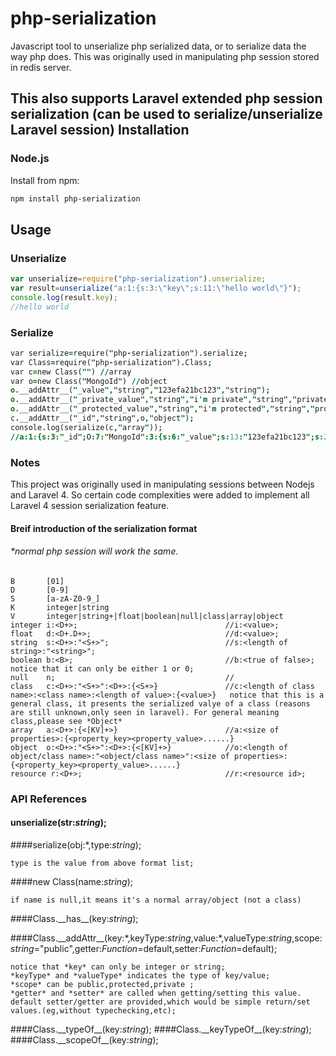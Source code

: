  php-serialization
==================
Javascript tool to unserialize php serialized data, or to serialize data the way php does. This was originally used in manipulating php session stored in redis server.

This also supports Laravel extended php session serialization (can be used to serialize/unserialize Laravel session)
Installation
------------

### Node.js

Install from npm:
```sh
npm install php-serialization
```

Usage
-----
### Unserialize
```js
var unserialize=require("php-serialization").unserialize;
var result=unserialize("a:1:{s:3:\"key\";s:11:\"hello world\"}");
console.log(result.key);
//hello world
```

### Serialize
```j
var serialize=require("php-serialization").serialize;
var Class=require("php-serialization").Class;
var c=new Class("") //array
var o=new Class("MongoId") //object
o.__addAttr__("_value","string","123efa21bc123","string");
o.__addAttr__("_private_value","string","i'm private","string","private");
o.__addAttr__("_protected_value","string","i'm protected","string","protected");
c.__addAttr__("_id","string",o,"object");
console.log(serialize(c,"array"));
//a:1:{s:3:"_id";O:7:"MongoId":3:{s:6:"_value";s:13:"123efa21bc123";s:23:"MongoId_private_value";s:11:"i'm private";s:19:"*_protected_value";s:13:"i'm protected";}}
```

### Notes

This project was originally used in manipulating sessions between Nodejs and Laravel 4. So certain code complexities were added to implement all Laravel 4 session serialization feature.

#### Breif introduction of the serialization format
######     *normal php session will work the same.

```
B       [01]
D       [0-9]
S       [a-zA-Z0-9_]
K       integer|string
V       integer|string+|float|boolean|null|class|array|object
integer i:<D+>;                                 //i:<value>;
float   d:<D+.D+>;                              //d:<value>;
string  s:<D+>:"<S+>";                          //s:<length of string>:"<string>";
boolean b:<B>;                                  //b:<true of false>; notice that it can only be either 1 or 0;
null    n;                                      //
class   c:<D+>:"<S+>":<D+>:{<S+>}               //c:<length of class name>:<class name>:<length of value>:{<value>}   notice that this is a general class, it presents the serialized valye of a class (reasons are still unknown,only seen in laravel). For general meaning class,please see *Object*
array   a:<D+>:{<[KV]+>}                        //a:<size of properties>:{<property_key><property_value>......}
object  o:<D+>:"<S+>":<D+>:{<[KV]+>}            //o:<length of object/class name>:"<object/class name>":<size of properties>:{<property_key><property_value>......}
resource r:<D+>;                                //r:<resource id>;
```

### API References
#### unserialize(str:*string*);            
####serialize(obj:\*,type:*string*);   
```
type is the value from above format list;
```
####new Class(name:*string*); 
```
if name is null,it means it's a normal array/object (not a class)
```
####Class.\_\_has\_\_(key:*string*);

####Class.\_\_addAttr\_\_(key:\*,keyType:*string*,value:\*,valueType:*string*,scope:*string*="public",getter:*Function*=default,setter:*Function*=default);
```
notice that *key* can only be integer or string;
*keyType* and *valueType* indicates the type of key/value;
*scope* can be public,protected,private ;
*getter* and *setter* are called when getting/setting this value. default setter/getter are provided,which would be simple return/set values.(eg,without typechecking,etc);
```
####Class.\_\_typeOf\_\_(key:*string*);
####Class.\_\_keyTypeOf\_\_(key:*string*);
####Class.\_\_scopeOf\_\_(key:*string*);


